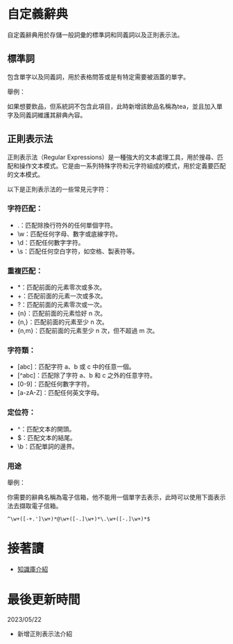 # 自定義辭典

自定義辭典用於存儲一般詞彙的標準詞和同義詞以及正則表示法。

## 標準詞

包含單字以及同義詞，用於表格問答或是有特定需要被涵蓋的單字。

舉例：

如果想要飲品，但系統詞不包含此項目，此時新增該飲品名稱為tea，並且加入單字及同義詞維護其辭典內容。

## 正則表示法

正則表示法（Regular Expressions）是一種強大的文本處理工具，用於搜尋、匹配和操作文本模式。它是由一系列特殊字符和元字符組成的模式，用於定義要匹配的文本模式。

以下是正則表示法的一些常見元字符：

### 字符匹配：

- .：匹配除換行符外的任何單個字符。
- \w：匹配任何字母、數字或底線字符。
- \d：匹配任何數字字符。
- \s：匹配任何空白字符，如空格、製表符等。

### 重複匹配：

- *：匹配前面的元素零次或多次。
- +：匹配前面的元素一次或多次。
- ?：匹配前面的元素零次或一次。
- {n}：匹配前面的元素恰好 n 次。
- {n,}：匹配前面的元素至少 n 次。
- {n,m}：匹配前面的元素至少 n 次，但不超過 m 次。

### 字符類：

- [abc]：匹配字符 a、b 或 c 中的任意一個。
- [^abc]：匹配除了字符 a、b 和 c 之外的任意字符。
- [0-9]：匹配任何數字字符。
- [a-zA-Z]：匹配任何英文字母。

### 定位符：

- ^：匹配文本的開頭。
- $：匹配文本的結尾。
- \b：匹配單詞的邊界。

### 用途

舉例：

你需要的辭典名稱為電子信箱，他不能用一個單字去表示，此時可以使用下面表示法去擷取電子信箱。

```
^\w+([-+.']\w+)*@\w+([-.]\w+)*\.\w+([-.]\w+)*$
```

# 接著讀
- [知識庫介紹](../../tutorials/docs/qa-intro.html)

# 最後更新時間
2023/05/22

- 新增正則表示法介紹
